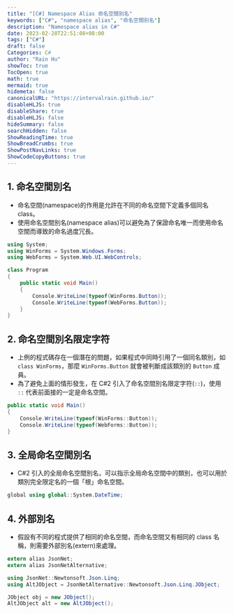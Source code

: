 ```yaml
---
title: "[C#] Namespace Alias 命名空間別名"
keywords: ["C#", "namespace alias", "命名空間別名"]
description: "Namespace alias in C#"
date: 2023-02-28T22:51:08+08:00
tags: ["C#"]
draft: false
Categories: C#
author: "Rain Hu"
showToc: true
TocOpen: true
math: true
mermaid: true
hidemeta: false
canonicalURL: "https://intervalrain.github.io/"
disableHLJS: true
disableShare: true
disableHLJS: false
hideSummary: false
searchHidden: false
ShowReadingTime: true
ShowBreadCrumbs: true
ShowPostNavLinks: true
ShowCodeCopyButtons: true
---
```


## 1. 命名空間別名
+ 命名空間(namespace)的作用是允許在不同的命名空間下定義多個同名 class。
+ 使用命名空間別名(namespace alias)可以避免為了保證命名唯一而使用命名空間而導致的命名過度冗長。
```Cs
using System;
using WinForms = System.Windows.Forms;
using WebForms = System.Web.UI.WebControls;

class Program
{
    public static void Main()
    {
        Console.WriteLine(typeof(WinForms.Button));
        Console.WriteLine(typeof(WebForms.Button));
    }
}
```

## 2. 命名空間別名限定字符
+ 上例的程式碼存在一個潛在的問題，如果程式中同時引用了一個同名類別，如 `class WinForms`，那麼 `WinForms.Button` 就會被判斷成該類別的 `Button` 成員。
+ 為了避免上面的情形發生，在 C#2 引入了命名空間別名限定字符(`::`)，使用 `::` 代表前面接的一定是命名空間。
```Cs
public static void Main()
{
    Console.WriteLine(typeof(WinForms::Button));
    Console.WriteLine(typeof(WebForms::Button));
}
```

## 3. 全局命名空間別名
+ C#2 引入的全局命名空間別名，可以指示全局命名空間中的類別，也可以用於類別完全限定名的一個「根」命名空間。
```Cs
global using global::System.DateTime;
```

## 4. 外部別名
+ 假設有不同的程式提供了相同的命名空間，而命名空間又有相同的 class 名稱，則需要外部別名(extern)來處理。
```Cs
extern alias JsonNet;
extern alias JsonNetAlternative;

using JsonNet::Newtonsoft.Json.Linq;
using AltJObject = JsonNetAlternative::Newtonsoft.Json.Linq.JObject;

JObject obj = new JObject();       
AltJObject alt = new AltJObject(); 
```